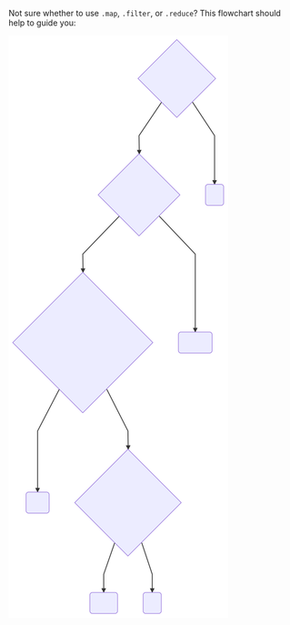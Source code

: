 Not sure whether to use `.map`, `.filter`, or `.reduce`? This flowchart should
help to guide you:

![flowchart](map-reduce-filter-flowchart.svg)
